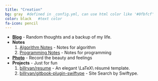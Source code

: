 ```yaml
---
title: "Creation"
bg: gray  #defined in _config.yml, can use html color like '#0fbfcf'
color: black   #text color
fa-icon: pencil
---
```


* <i class="fa fa-bold"></i> [**Blog**](http://blog.billryan.me) - Random thoughts and a backup of my life.
* <i class="fa fa-book"></i> **Notes**
  1. [Algorithm Notes](http://algorithm.yuanbin.me) - Notes for algorithm
  2. [Programming Notes](http://prog-notes.yuanbin.me) - Notes for programming
* <i class="fa fa-camera"></i> [**Photo**](http://www.douban.com/people/billryan/photos) - Record the beauty and feelings
* <i class="fa fa-cogs"></i> **Projects** - Just for fun
  1. [billryan/resume](https://github.com/billryan/resume) - An elegant \LaTeX\ résumé template.
  2. [billryan/gitbook-plugin-swiftype](https://github.com/billryan/gitbook-plugin-swiftype) - Site Search by Swiftype.
